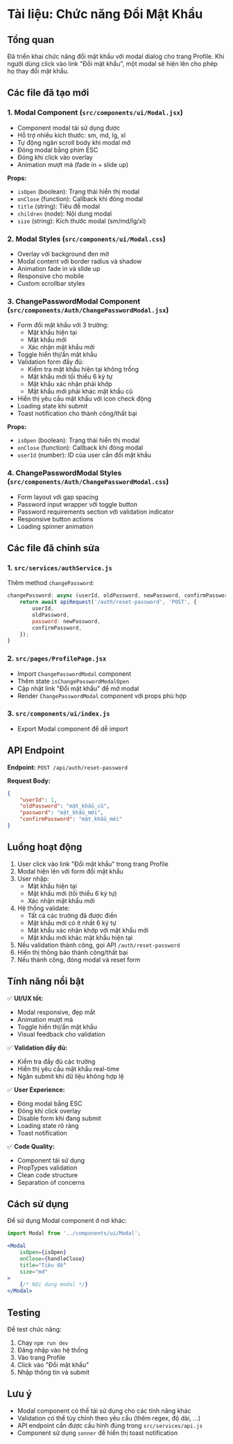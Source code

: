 # Tài liệu: Chức năng Đổi Mật Khẩu

## Tổng quan
Đã triển khai chức năng đổi mật khẩu với modal dialog cho trang Profile. Khi người dùng click vào link "Đổi mật khẩu", một modal sẽ hiện lên cho phép họ thay đổi mật khẩu.

## Các file đã tạo mới

### 1. Modal Component (`src/components/ui/Modal.jsx`)
- Component modal tái sử dụng được
- Hỗ trợ nhiều kích thước: sm, md, lg, xl
- Tự động ngăn scroll body khi modal mở
- Đóng modal bằng phím ESC
- Đóng khi click vào overlay
- Animation mượt mà (fade in + slide up)

**Props:**
- `isOpen` (boolean): Trạng thái hiển thị modal
- `onClose` (function): Callback khi đóng modal
- `title` (string): Tiêu đề modal
- `children` (node): Nội dung modal
- `size` (string): Kích thước modal (sm/md/lg/xl)

### 2. Modal Styles (`src/components/ui/Modal.css`)
- Overlay với background đen mờ
- Modal content với border radius và shadow
- Animation fade in và slide up
- Responsive cho mobile
- Custom scrollbar styles

### 3. ChangePasswordModal Component (`src/components/Auth/ChangePasswordModal.jsx`)
- Form đổi mật khẩu với 3 trường:
  - Mật khẩu hiện tại
  - Mật khẩu mới
  - Xác nhận mật khẩu mới
- Toggle hiển thị/ẩn mật khẩu
- Validation form đầy đủ:
  - Kiểm tra mật khẩu hiện tại không trống
  - Mật khẩu mới tối thiểu 6 ký tự
  - Mật khẩu xác nhận phải khớp
  - Mật khẩu mới phải khác mật khẩu cũ
- Hiển thị yêu cầu mật khẩu với icon check động
- Loading state khi submit
- Toast notification cho thành công/thất bại

**Props:**
- `isOpen` (boolean): Trạng thái hiển thị modal
- `onClose` (function): Callback khi đóng modal
- `userId` (number): ID của user cần đổi mật khẩu

### 4. ChangePasswordModal Styles (`src/components/Auth/ChangePasswordModal.css`)
- Form layout với gap spacing
- Password input wrapper với toggle button
- Password requirements section với validation indicator
- Responsive button actions
- Loading spinner animation

## Các file đã chỉnh sửa

### 1. `src/services/authService.js`
Thêm method `changePassword`:
```javascript
changePassword: async (userId, oldPassword, newPassword, confirmPassword) => {
    return await apiRequest('/auth/reset-password', 'POST', {
        userId,
        oldPassword,
        password: newPassword,
        confirmPassword,
    });
}
```

### 2. `src/pages/ProfilePage.jsx`
- Import `ChangePasswordModal` component
- Thêm state `isChangePasswordModalOpen`
- Cập nhật link "Đổi mật khẩu" để mở modal
- Render `ChangePasswordModal` component với props phù hợp

### 3. `src/components/ui/index.js`
- Export Modal component để dễ import

## API Endpoint

**Endpoint:** `POST /api/auth/reset-password`

**Request Body:**
```json
{
    "userId": 1,
    "oldPassword": "mật_khẩu_cũ",
    "password": "mật_khẩu_mới",
    "confirmPassword": "mật_khẩu_mới"
}
```

## Luồng hoạt động

1. User click vào link "Đổi mật khẩu" trong trang Profile
2. Modal hiện lên với form đổi mật khẩu
3. User nhập:
   - Mật khẩu hiện tại
   - Mật khẩu mới (tối thiểu 6 ký tự)
   - Xác nhận mật khẩu mới
4. Hệ thống validate:
   - Tất cả các trường đã được điền
   - Mật khẩu mới có ít nhất 6 ký tự
   - Mật khẩu xác nhận khớp với mật khẩu mới
   - Mật khẩu mới khác mật khẩu hiện tại
5. Nếu validation thành công, gọi API `/auth/reset-password`
6. Hiển thị thông báo thành công/thất bại
7. Nếu thành công, đóng modal và reset form

## Tính năng nổi bật

✅ **UI/UX tốt:**
- Modal responsive, đẹp mắt
- Animation mượt mà
- Toggle hiển thị/ẩn mật khẩu
- Visual feedback cho validation

✅ **Validation đầy đủ:**
- Kiểm tra đầy đủ các trường
- Hiển thị yêu cầu mật khẩu real-time
- Ngăn submit khi dữ liệu không hợp lệ

✅ **User Experience:**
- Đóng modal bằng ESC
- Đóng khi click overlay
- Disable form khi đang submit
- Loading state rõ ràng
- Toast notification

✅ **Code Quality:**
- Component tái sử dụng
- PropTypes validation
- Clean code structure
- Separation of concerns

## Cách sử dụng

Để sử dụng Modal component ở nơi khác:

```jsx
import Modal from '../components/ui/Modal';

<Modal 
    isOpen={isOpen} 
    onClose={handleClose} 
    title="Tiêu đề"
    size="md"
>
    {/* Nội dung modal */}
</Modal>
```

## Testing

Để test chức năng:
1. Chạy `npm run dev`
2. Đăng nhập vào hệ thống
3. Vào trang Profile
4. Click vào "Đổi mật khẩu"
5. Nhập thông tin và submit

## Lưu ý

- Modal component có thể tái sử dụng cho các tính năng khác
- Validation có thể tùy chỉnh theo yêu cầu (thêm regex, độ dài, ...)
- API endpoint cần được cấu hình đúng trong `src/services/api.js`
- Component sử dụng `sonner` để hiển thị toast notification
